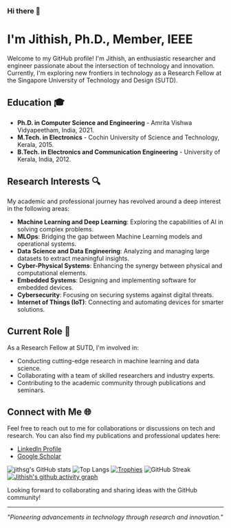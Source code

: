 

### Hi there 👋
# I'm Jithish, Ph.D., Member, IEEE

Welcome to my GitHub profile! I'm Jithish, an enthusiastic researcher and engineer passionate about the intersection of technology and innovation. Currently, I'm exploring new frontiers in technology as a Research Fellow at the Singapore University of Technology and Design (SUTD).

## Education 🎓
- **Ph.D. in Computer Science and Engineering** - Amrita Vishwa Vidyapeetham, India, 2021.
- **M.Tech. in Electronics** - Cochin University of Science and Technology, Kerala, 2015.
- **B.Tech. in Electronics and Communication Engineering** - University of Kerala, India, 2012.

## Research Interests 🔍
My academic and professional journey has revolved around a deep interest in the following areas:
- **Machine Learning and Deep Learning**: Exploring the capabilities of AI in solving complex problems.
- **MLOps**: Bridging the gap between Machine Learning models and operational systems.
- **Data Science and Data Engineering**: Analyzing and managing large datasets to extract meaningful insights.
- **Cyber-Physical Systems**: Enhancing the synergy between physical and computational elements.
- **Embedded Systems**: Designing and implementing software for embedded devices.
- **Cybersecurity**: Focusing on securing systems against digital threats.
- **Internet of Things (IoT)**: Connecting and automating devices for smarter solutions.

## Current Role 🚀
As a Research Fellow at SUTD, I'm involved in:
- Conducting cutting-edge research in machine learning and data science.
- Collaborating with a team of skilled researchers and industry experts.
- Contributing to the academic community through publications and seminars.

## Connect with Me 🌐
Feel free to reach out to me for collaborations or discussions on tech and research. You can also find my publications and professional updates here:

- [LinkedIn Profile](https://www.linkedin.com/in/jithishj/)
- [Google Scholar](https://scholar.google.com/citations?user=_rsVgDQAAAAJ&hl=en)

![jithsg's GitHub stats](https://github-readme-stats.vercel.app/api?username=jithsg&show_icons=true)
![Top Langs](https://github-readme-stats.vercel.app/api/top-langs/?username=jithsg&layout=compact)
[![Trophies](https://github-profile-trophy.vercel.app/?username=jithsg)](https://github.com/ryo-ma/github-profile-trophy)
![GitHub Streak](https://github-readme-streak-stats.herokuapp.com/?user=jithsg)
[![Jithish's github activity graph](https://github-readme-activity-graph.vercel.app/graph?username=jithsg&theme=github)](https://github.com/jithsg/github-readme-activity-graph)




Looking forward to collaborating and sharing ideas with the GitHub community!

---

_"Pioneering advancements in technology through research and innovation."_

